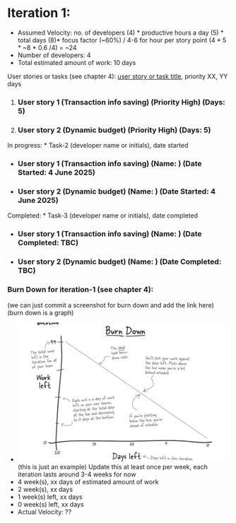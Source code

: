 # Iteration 1:

* Assumed Velocity: no. of developers (4) * productive hours a day (5) * total days (8)* focus factor (~60%) / 4-6 for hour per story point
  (4 * 5 * ~8 * 0.6 /4) = ~24
* Number of developers: 4
* Total estimated amount of work: 10 days

User stories or tasks (see chapter 4): [user story or task title](./user_stories/user_story_01_title.md), priority XX, YY days 
1. ### User story 1 (Transaction info saving) (Priority High) (Days: 5)
2. ### User story 2 (Dynamic budget) (Priority High) (Days: 5)


In progress: * Task-2 (developer name or initials), date started
* ### User story 1 (Transaction info saving) (Name: ) (Date Started: 4 June 2025)
* ### User story 2 (Dynamic budget) (Name: ) (Date Started: 4 June 2025)


Completed: * Task-3 (developer name or initials), date completed
* ### User story 1 (Transaction info saving) (Name: ) (Date Completed: TBC)
* ### User story 2 (Dynamic budget) (Name: ) (Date Completed: TBC)


### Burn Down for iteration-1 (see chapter 4):
(we can just commit a screenshot for burn down and add the link here) (burn down is a graph)
* ![Example](burn_down_graphs/Burn_Down_Example.png) (this is just an example)
Update this at least once per week, each iteration lasts around 3-4 weeks for now 
* 4 week(s), xx days of estimated amount of work 
* 2 week(s), xx days
* 1 week(s) left, xx days
* 0 week(s) left, xx days
* Actual Velocity: ?? 